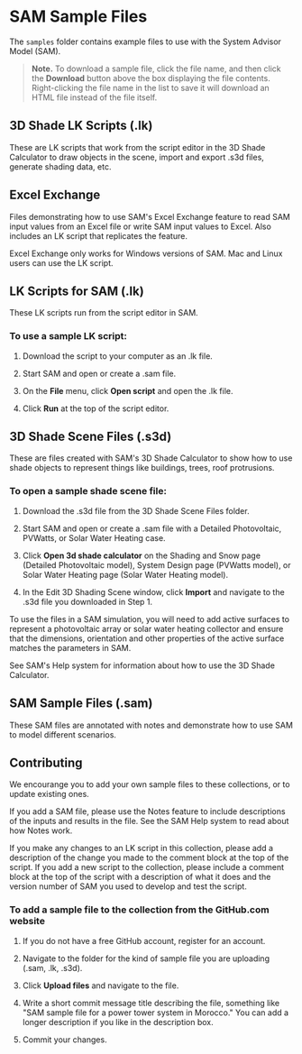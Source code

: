 # SAM Sample Files

The `samples` folder contains example files to use with the System Advisor Model (SAM).

> **Note.** To download a sample file, click the file name, and then click the **Download** button above the box displaying the file contents. Right-clicking the file name in the list to save it will download an HTML file instead of the file itself.

## 3D Shade LK Scripts (.lk)

These are LK scripts that work from the script editor in the 3D Shade Calculator to draw objects in the scene, import and export .s3d files, generate shading data, etc.

## Excel Exchange

Files demonstrating how to use SAM's Excel Exchange feature to read SAM input values from an Excel file or write SAM input values to Excel. Also includes an LK script that replicates the feature.

Excel Exchange only works for Windows versions of SAM. Mac and Linux users can use the LK script.

## LK Scripts for SAM (.lk)

These LK scripts run from the script editor in SAM.

### To use a sample LK script:

1. Download the script to your computer as an .lk file.

2. Start SAM and open or create a .sam file.

3. On the <strong>File</strong> menu, click <strong>Open script</strong> and open the .lk file.

4. Click <strong>Run</strong> at the top of the script editor.

## 3D Shade Scene Files (.s3d)

These are files created with SAM's 3D Shade Calculator to show how to use shade objects to represent things like buildings, trees, roof protrusions.

### To open a sample shade scene file:

1. Download the .s3d file from the 3D Shade Scene Files folder.

2. Start SAM and open or create a .sam file with a Detailed Photovoltaic, PVWatts, or Solar Water Heating case.

3. Click <strong>Open 3d shade calculator</strong> on the Shading and Snow page (Detailed Photovoltaic model), System Design page (PVWatts model), or Solar Water Heating page (Solar Water Heating model).

4. In the Edit 3D Shading Scene window, click <strong>Import</strong> and navigate to the .s3d file you downloaded in Step 1.

To use the files in a SAM simulation, you will need to add active surfaces to represent a photovoltaic array or solar water heating collector and ensure that the dimensions, orientation and other properties of the active surface matches the parameters in SAM.

See SAM's Help system for information about how to use the 3D Shade Calculator.

## SAM Sample Files (.sam)

These SAM files are annotated with notes and demonstrate how to use SAM to model different scenarios.

## Contributing

We encourange you to add your own sample files to these collections, or to update existing ones.

If you add a SAM file, please use the Notes feature to include descriptions of the inputs and results in the file. See the SAM Help system to read about how Notes work.

If you make any changes to an LK script in this collection, please add a description of the change you made to the comment block at the top of the script. If you add a new script to the collection, please include a comment block at the top of the script with a description of what it does and the version number of SAM you used to develop and test the script.

### To add a sample file to the collection from the GitHub.com website

1. If you do not have a free GitHub account, register for an account.

2. Navigate to the folder for the kind of sample file you are uploading (.sam, .lk, .s3d).

3. Click <strong>Upload files</strong> and navigate to the file.

4. Write a short commit message title describing the file, something like "SAM sample file for a power tower system in Morocco." You can add a longer description if you like in the description box.

5. Commit your changes.
